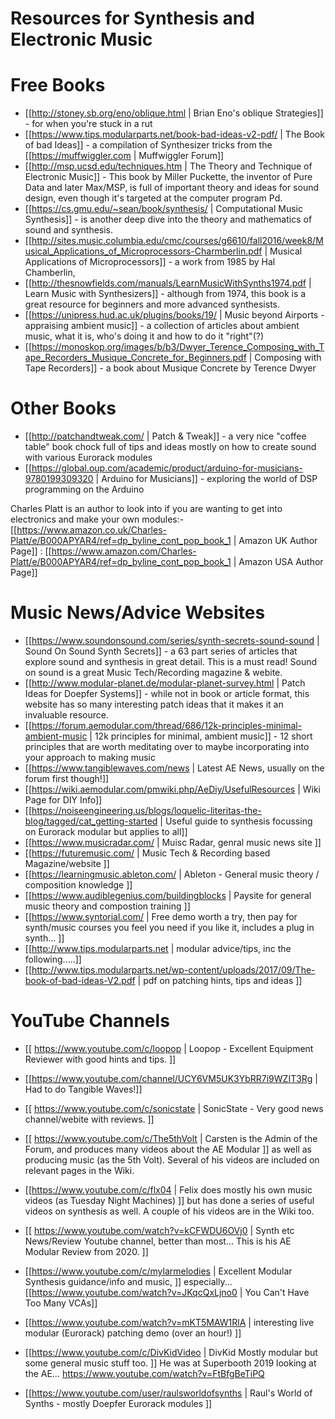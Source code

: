 # Resources for Synthesis and Electronic Music

# Free Books

* [[http://stoney.sb.org/eno/oblique.html | Brian Eno's oblique Strategies]] - for when you're stuck in a rut
* [[https://www.tips.modularparts.net/book-bad-ideas-v2-pdf/ | The Book of bad Ideas]] - a compilation of Synthesizer tricks from the [[https://muffwiggler.com | Muffwiggler Forum]]
* [[http://msp.ucsd.edu/techniques.htm | The Theory and Technique of Electronic Music]] - This book by Miller Puckette, the inventor of Pure Data and later Max/MSP, is full of important theory and ideas for sound design, even though it's targeted at the computer program Pd.
* [[https://cs.gmu.edu/~sean/book/synthesis/ | Computational Music Synthesis]] - is another deep dive into the theory and mathematics of sound and synthesis.
* [[http://sites.music.columbia.edu/cmc/courses/g6610/fall2016/week8/Musical_Applications_of_Microprocessors-Charmberlin.pdf | Musical Applications of Microprocessors]] - a work from 1985 by Hal Chamberlin, 
* [[http://thesnowfields.com/manuals/LearnMusicWithSynths1974.pdf | Learn Music with Synthesizers]] - although from 1974, this book is a great resource for beginners and more advanced synthesists.
* [[https://unipress.hud.ac.uk/plugins/books/19/ | Music beyond Airports - appraising ambient music]] - a collection of articles about ambient music, what it is, who's doing it and how to do it "right"(?)
* [[https://monoskop.org/images/b/b3/Dwyer_Terence_Composing_with_Tape_Recorders_Musique_Concrete_for_Beginners.pdf | Composing with Tape Recorders]] - a book about Musique Concrete by Terence Dwyer

# Other Books

* [[http://patchandtweak.com/ | Patch & Tweak]] - a very nice "coffee table" book chock full of tips and ideas mostly on how to create sound with various Eurorack modules
* [[https://global.oup.com/academic/product/arduino-for-musicians-9780199309320 | Arduino for Musicians]] - exploring the world of DSP programming on the Arduino

Charles Platt is an author to look into if you are wanting to get into electronics and make your own modules:-
[[https://www.amazon.co.uk/Charles-Platt/e/B000APYAR4/ref=dp_byline_cont_pop_book_1 | Amazon UK Author Page]] : [[https://www.amazon.com/Charles-Platt/e/B000APYAR4/ref=dp_byline_cont_pop_book_1 | Amazon USA Author Page]]

# Music News/Advice Websites

* [[https://www.soundonsound.com/series/synth-secrets-sound-sound | Sound On Sound Synth Secrets]] - a 63 part series of articles that explore sound and synthesis in great detail. This is a must read!  Sound on sound is a great Music Tech/Recording magazine & webite.
* [[http://www.modular-planet.de/modular-planet-survey.html | Patch Ideas for Doepfer Systems]] - while not in book or article format, this website has so many interesting patch ideas that it makes it an invaluable resource.
* [[https://forum.aemodular.com/thread/686/12k-principles-minimal-ambient-music | 12k principles for minimal, ambient music]] - 12 short principles that are worth meditating over to maybe incorporating into your approach to making music
* [[https://www.tangiblewaves.com/news | Latest AE News, usually on the forum first though!]]
* [[https://wiki.aemodular.com/pmwiki.php/AeDiy/UsefulResources | Wiki Page for DIY Info]]
* [[https://noiseengineering.us/blogs/loquelic-literitas-the-blog/tagged/cat_getting-started | Useful guide to synthesis focussing on Eurorack modular but applies to all]]
* [[https://www.musicradar.com/ | Muisc Radar, genral music news site ]]
* [[https://futuremusic.com/ | Music Tech & Recording based Magazine/website ]]
* [[https://learningmusic.ableton.com/ | Ableton - General music theory / composition knowledge ]]
* [[https://www.audiblegenius.com/buildingblocks | Paysite for general music theory and compostion training ]]
* [[https://www.syntorial.com/ | Free demo worth a try, then pay for synth/music courses you feel you need if you like it, includes a plug in synth... ]]
* [[http://www.tips.modularparts.net | modular advice/tips, inc the following.....]]
* [[http://www.tips.modularparts.net/wp-content/uploads/2017/09/The-book-of-bad-ideas-V2.pdf | pdf on patching hints, tips and ideas ]]


# YouTube Channels 

* [[ https://www.youtube.com/c/loopop |  Loopop - Excellent Equipment Reviewer with good hints and tips. ]]

* [[https://www.youtube.com/channel/UCY6VM5UK3YbRR7i9WZIT3Rg | Had to do Tangible Waves!]]

* [[ https://www.youtube.com/c/sonicstate  |  SonicState - Very good news channel/webite with reviews. ]]

* [[ https://www.youtube.com/c/The5thVolt  | Carsten is the Admin of the Forum, and produces many videos about the AE Modular ]] as well as producing music (as the 5th Volt). Several of his videos are included on relevant pages in the Wiki.

* [[https://www.youtube.com/c/flx04  | Felix  does mostly his own music videos (as Tuesday Night Machines) ]] but has done a series of useful videos on synthesis as well. A couple of his videos are in the Wiki too.

* [[ https://www.youtube.com/watch?v=kCFWDU6OVj0  | Synth etc News/Review Youtube channel, better than most... This is his AE Modular Review from 2020. ]]

* [[https://www.youtube.com/c/mylarmelodies |  Excellent Modular Synthesis guidance/info and music, ]] especially... [[https://www.youtube.com/watch?v=JKqcQxLjno0 | You Can't Have Too Many VCAs]]

* [[https://www.youtube.com/watch?v=mKT5MAW1RlA | interesting live modular (Eurorack) patching demo (over an hour!) ]]

* [[https://www.youtube.com/c/DivKidVideo | DivKid  Mostly modular but some general music stuff too. ]] He was at Superbooth 2019 looking at the AE... https://www.youtube.com/watch?v=FtBfgBeTiPQ

* [[https://www.youtube.com/user/raulsworldofsynths | Raul's World of Synths - mostly Doepfer Eurorack modules ]]